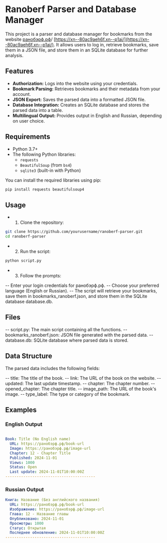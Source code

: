 # Ranoberf Parser and Database Manager

This project is a parser and database manager for bookmarks from the website [ранобэрф.рф](https://ранобэрф.рф)/ [https://xn--80ac9aeh6f.xn--p1ai/](https://xn--80ac9aeh6f.xn--p1ai/). It allows users to log in, retrieve bookmarks, save them in a JSON file, and store them in an SQLite database for further analysis.

## Features

- **Authorization:** Logs into the website using your credentials.
- **Bookmark Parsing:** Retrieves bookmarks and their metadata from your account.
- **JSON Export:** Saves the parsed data into a formatted JSON file.
- **Database Integration:** Creates an SQLite database and stores the parsed data into a table.
- **Multilingual Output:** Provides output in English and Russian, depending on user choice.

## Requirements

- Python 3.7+
- The following Python libraries:
  - `requests`
  - `BeautifulSoup` (from `bs4`)
  - `sqlite3` (built-in with Python)

You can install the required libraries using pip:
```bash
pip install requests beautifulsoup4
```
## Usage
- 1. Clone the repository:

```bash
git clone https://github.com/yourusername/ranoberf-parser.git
cd ranoberf-parser
```
- 2. Run the script:

```bash
python script.py
```
- 3. Follow the prompts:

-- Enter your login credentials for ранобэрф.рф.
-- Choose your preferred language (English or Russian).
-- The script will retrieve your bookmarks, save them in bookmarks_ranoberf.json, and store them in the SQLite database database.db.
## Files
-- script.py: The main script containing all the functions.
-- bookmarks_ranoberf.json: JSON file generated with the parsed data.
-- database.db: SQLite database where parsed data is stored.

## Data Structure
The parsed data includes the following fields:

-- title: The title of the book.
-- link: The URL of the book on the website.
-- updated: The last update timestamp.
-- chapter: The chapter number.
-- opened_chapter: The chapter title.
-- image_path: The URL of the book's image.
-- type_label: The type or category of the bookmark.

## Examples

### English Output
```yaml

Book: Title (No English name)
  URL: https://ранобэрф.рф/book-url
  Image: https://ранобэрф.рф/image-url
  Chapter: 12 - Chapter Title
  Published: 2024-11-01
  Views: 1000
  Status: Open
  Last update: 2024-11-01T10:00:00Z
----------------------------------------
```
### Russian Output
```yaml
Книга: Название (Без английского названия)
  URL: https://ранобэрф.рф/book-url
  Изображение: https://ранобэрф.рф/image-url
  Глава: 12 - Название главы
  Опубликовано: 2024-11-01
  Просмотры: 1000
  Статус: Открытая
  Последнее обновление: 2024-11-01T10:00:00Z
----------------------------------------
```
